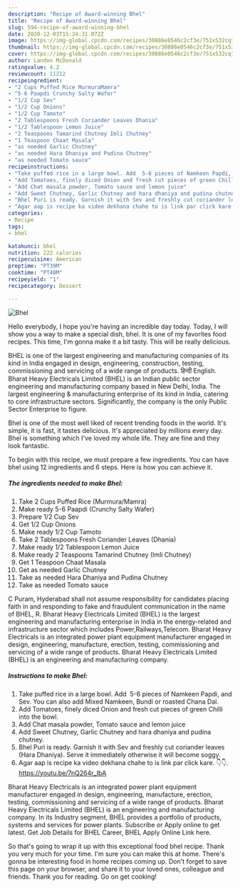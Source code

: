```yaml
---
description: "Recipe of Award-winning Bhel"
title: "Recipe of Award-winning Bhel"
slug: 594-recipe-of-award-winning-bhel
date: 2020-12-03T15:24:31.072Z
image: https://img-global.cpcdn.com/recipes/30886e0546c2cf3e/751x532cq70/bhel-recipe-main-photo.jpg
thumbnail: https://img-global.cpcdn.com/recipes/30886e0546c2cf3e/751x532cq70/bhel-recipe-main-photo.jpg
cover: https://img-global.cpcdn.com/recipes/30886e0546c2cf3e/751x532cq70/bhel-recipe-main-photo.jpg
author: Landon McDonald
ratingvalue: 4.2
reviewcount: 11212
recipeingredient:
- "2 Cups Puffed Rice MurmuraMamra"
- "5-6 Paapdi Crunchy Salty Wafer"
- "1/2 Cup Sev"
- "1/2 Cup Onions"
- "1/2 Cup Tamoto"
- "2 Tablespoons Fresh Coriander Leaves Dhania"
- "1/2 Tablespoon Lemon Juice"
- "2 Teaspoons Tamarind Chutney Imli Chutney"
- "1 Teaspoon Chaat Masala"
- "as needed Garlic Chutney"
- "as needed Hara Dhaniya and Pudina Chutney"
- "as needed Tomato sauce"
recipeinstructions:
- "Take puffed rice in a large bowl. Add  5-6 pieces of Namkeen Papdi, and Sev. You can also add Mixed Namkeen, Bundi or roasted Chana Dal."
- "Add Tomatoes, finely diced Onion and fresh cut pieces of green Chilli into the bowl."
- "Add Chat masala powder, Tomato sauce and lemon juice"
- "Add Sweet Chutney, Garlic Chutney and hara dhaniya and pudina chutney."
- "Bhel Puri is ready. Garnish it with Sev and freshly cut coriander leaves (Hara Dhaniya). Serve it immediately otherwise it will become soggy."
- "Agar aap is recipe ka video dekhana chahe to is link par click kare. 👇👇. https://youtu.be/7nQ264r_IbA"
categories:
- Recipe
tags:
- bhel

katakunci: bhel 
nutrition: 222 calories
recipecuisine: American
preptime: "PT39M"
cooktime: "PT40M"
recipeyield: "1"
recipecategory: Dessert

---
```



![Bhel](https://img-global.cpcdn.com/recipes/30886e0546c2cf3e/751x532cq70/bhel-recipe-main-photo.jpg)

Hello everybody, I hope you're having an incredible day today. Today, I will show you a way to make a special dish, bhel. It is one of my favorites food recipes. This time, I'm gonna make it a bit tasty. This will be really delicious.

BHEL is one of the largest engineering and manufacturing companies of its kind in India engaged in design, engineering, construction, testing, commissioning and servicing of a wide range of products. हिन्दी English. Bharat Heavy Electricals Limited (BHEL) is an Indian public sector engineering and manufacturing company based in New Delhi, India. The largest engineering &amp; manufacturing enterprise of its kind in India, catering to core infrastructure sectors. Significantly, the company is the only Public Sector Enterprise to figure.

Bhel is one of the most well liked of recent trending foods in the world. It's simple, it is fast, it tastes delicious. It's appreciated by millions every day. Bhel is something which I've loved my whole life. They are fine and they look fantastic.


To begin with this recipe, we must prepare a few ingredients. You can have bhel using 12 ingredients and 6 steps. Here is how you can achieve it.

<!--inarticleads1-->

##### The ingredients needed to make Bhel:

1. Take 2 Cups Puffed Rice (Murmura/Mamra)
1. Make ready 5-6 Paapdi (Crunchy Salty Wafer)
1. Prepare 1/2 Cup Sev
1. Get 1/2 Cup Onions
1. Make ready 1/2 Cup Tamoto
1. Take 2 Tablespoons Fresh Coriander Leaves (Dhania)
1. Make ready 1/2 Tablespoon Lemon Juice
1. Make ready 2 Teaspoons Tamarind Chutney (Imli Chutney)
1. Get 1 Teaspoon Chaat Masala
1. Get as needed Garlic Chutney
1. Take as needed Hara Dhaniya and Pudina Chutney
1. Take as needed Tomato sauce


C Puram, Hyderabad shall not assume responsibility for candidates placing faith in and responding to fake and fraudulent communication in the name of BHEL, R. Bharat Heavy Electricals Limited (BHEL) is the largest engineering and manufacturing enterprise in India in the energy-related and infrastructure sector which includes Power,Railways,Telecom. Bharat Heavy Electricals is an integrated power plant equipment manufacturer engaged in design, engineering, manufacture, erection, testing, commissioning and servicing of a wide range of products. Bharat Heavy Electricals Limited (BHEL) is an engineering and manufacturing company. 

<!--inarticleads2-->

##### Instructions to make Bhel:

1. Take puffed rice in a large bowl. Add  5-6 pieces of Namkeen Papdi, and Sev. You can also add Mixed Namkeen, Bundi or roasted Chana Dal.
1. Add Tomatoes, finely diced Onion and fresh cut pieces of green Chilli into the bowl.
1. Add Chat masala powder, Tomato sauce and lemon juice
1. Add Sweet Chutney, Garlic Chutney and hara dhaniya and pudina chutney.
1. Bhel Puri is ready. Garnish it with Sev and freshly cut coriander leaves (Hara Dhaniya). Serve it immediately otherwise it will become soggy.
1. Agar aap is recipe ka video dekhana chahe to is link par click kare. 👇👇. https://youtu.be/7nQ264r_IbA


Bharat Heavy Electricals is an integrated power plant equipment manufacturer engaged in design, engineering, manufacture, erection, testing, commissioning and servicing of a wide range of products. Bharat Heavy Electricals Limited (BHEL) is an engineering and manufacturing company. In its Industry segment, BHEL provides a portfolio of products, systems and services for power plants. Subscribe or Apply online to get latest. Get Job Details for BHEL Career, BHEL Apply Online Link here. 

So that's going to wrap it up with this exceptional food bhel recipe. Thank you very much for your time. I'm sure you can make this at home. There's gonna be interesting food in home recipes coming up. Don't forget to save this page on your browser, and share it to your loved ones, colleague and friends. Thank you for reading. Go on get cooking!
